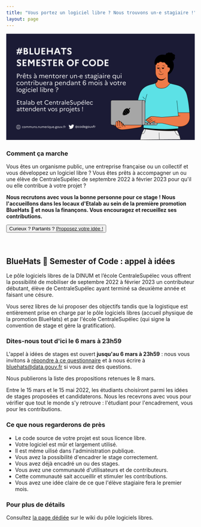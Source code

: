 ```yaml
---
title: "Vous portez un logiciel libre ? Nous trouvons un·e stagiaire !"
layout: page
---
```


<div class="fr-grid-row fr-grid-row--gutters">
  <div class="fr-col-6 fr-mt-6w">
    <img class="fr-responsive-img" src="/img/bsoc-aap-2022.png"/>
  </div>
  <div class="fr-col-6">
    <h3>Comment ça marche</h3>
    <p>Vous êtes un organisme public, une entreprise française ou un collectif et vous développez un logiciel libre ?  Vous êtes prêts à accompagner un ou une élève de CentraleSupélec de septembre 2022 à février 2023 pour qu'il ou elle contribue à votre projet ?</p>
    <p><strong>Nous recrutons avec vous la bonne personne pour ce stage ! Nous l'accueillons dans les locaux d'Etalab au sein de la première promotion BlueHats 🧢 et nous la finançons.  Vous encouragez et recueillez ses contributions.</strong></p>
    <div class="fr-grid-row">
      <div class="fr-col-8">
	<button class="fr-btn fr-btn--secondary">
	  Curieux ? Partants ? <a href="https://framaforms.org/bluehats-semester-of-code-encadrer-un-contributeur-sur-votre-logiciel-libre-1645087582">Proposez votre idée !</a>
	</button>
      </div>
    </div>
  </div>
</div>

<br/>
<br/>

## BlueHats 🧢 Semester of Code : appel à idées

Le pôle logiciels libres de la DINUM et l’école CentraleSupélec vous offrent la possibilité de mobiliser de septembre 2022 à février 2023 un contributeur débutant, élève de CentraleSupélec ayant terminé sa deuxième année et faisant une césure.

Vous serez libres de lui proposer des objectifs tandis que la logistique est entièrement prise en charge par le pôle logiciels libres (accueil physique de la promotion BlueHats) et par l'école CentraleSupélec (qui signe la convention de stage et gère la gratification).

### Dites-nous tout d'ici le 6 mars à 23h59

L'appel à idées de stages est ouvert **jusqu'au 6 mars à 23h59** : nous vous invitons à [répondre à ce questionnaire](https://framaforms.org/bluehats-semester-of-code-encadrer-un-contributeur-sur-votre-logiciel-libre-1645087582) et à nous écrire à [bluehats@data.gouv.fr](mailto:bluehats@data.gouv.fr) si vous avez des questions.

Nous publierons la liste des propositions retenues le 8 mars.

Entre le 15 mars et le 15 mai 2022, les étudiants choisiront parmi les idées de stages proposées et candidaterons.  Nous les recevrons avec vous pour vérifier que tout le monde s'y retrouve : l'étudiant pour l'encadrement, vous pour les contributions.

### Ce que nous regarderons de près

- Le code source de votre projet est sous licence libre.
- Votre logiciel est mûr et largement utilisé.
- Il est même uilisé dans l'administration publique.
- Vous avez la possibilité d'encadrer le stage correctement.
- Vous avez déjà encadré un ou des stages.
- Vous avez une communauté d'utilisateurs et de contributeurs.
- Cette communauté sait accueillir et stimuler les contributions.
- Vous avez une idée claire de ce que l'élève stagiaire fera le premier mois.

### Pour plus de détails

Consultez [la page dédiée](https://man.sr.ht/~etalab/logiciels-libres/bluehats-semester-of-code.md) sur le wiki du pôle logiciels libres.
